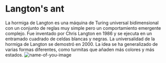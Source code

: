 # Langton's ant
La hormiga de Langton es una máquina de Turing universal bidimensional con un conjunto de reglas muy simple pero un comportamiento emergente complejo. Fue inventado por Chris Langton en 1986 y se ejecuta en un entramado cuadrado de celdas blancas y negras. La universalidad de la hormiga de Langton se demostró en 2000. La idea se ha generalizado de varias formas diferentes, como turmitas que añaden más colores y más estados. 
![name-of-you-image](https://acolmenero.xyz/ant/main.jpg)
